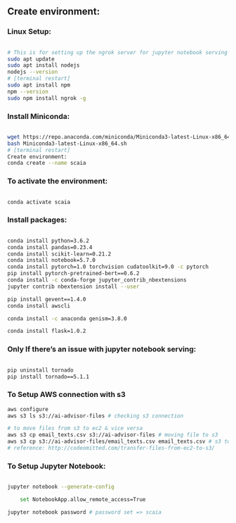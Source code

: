 ## Create environment:

### Linux Setup:
```bash

# This is for setting up the ngrok server for jupyter notebook serving via url
sudo apt update
sudo apt install nodejs
nodejs --version
# [terminal restart]
sudo apt install npm
npm --version 
sudo npm install ngrok -g

```

### Install Miniconda:
```bash

wget https://repo.anaconda.com/miniconda/Miniconda3-latest-Linux-x86_64.sh
bash Miniconda3-latest-Linux-x86_64.sh
# [terminal restart]
Create environment:
conda create --name scaia
```

### To activate the environment:
```bash

conda activate scaia
```

### Install packages:

```bash

conda install python=3.6.2
conda install pandas=0.23.4
conda install scikit-learn=0.21.2
conda install notebook=5.7.0
conda install pytorch=1.0 torchvision cudatoolkit=9.0 -c pytorch
pip install pytorch-pretrained-bert==0.6.2
conda install -c conda-forge jupyter_contrib_nbextensions
jupyter contrib nbextension install --user

pip install gevent==1.4.0
conda install awscli

conda install -c anaconda genism=3.8.0

conda install flask=1.0.2

```

### Only If there’s an issue with jupyter notebook serving:
```bash

pip uninstall tornado
pip install tornado==5.1.1
```


### To Setup AWS connection with s3
```bash
aws configure
aws s3 ls s3://ai-advisor-files # checking s3 connection

# to move files from s3 to ec2 & vice versa
aws s3 cp email_texts.csv s3://ai-advisor-files # moving file to s3 
aws s3 cp s3://ai-advisor-files/email_texts.csv email_texts.csv # s3 to ec2
# reference: http://codeomitted.com/transfer-files-from-ec2-to-s3/
```

### To Setup Jupyter Notebook:
```bash

jupyter notebook --generate-config

	set NotebookApp.allow_remote_access=True

jupyter notebook password # password set => scaia

```
